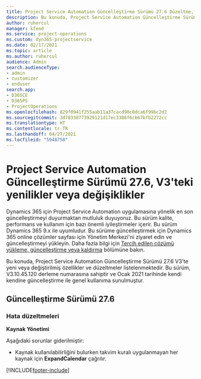 ```yaml
---
title: Project Service Automation Güncelleştirme Sürümü 27.6 Düzeltme, V3'teki yenilikler veya değişiklikler
description: Bu konuda, Project Service Automation Güncelleştirme Sürümü 27.6 Düzeltme, V3'te yeni veya değiştirilmiş özellikler ve düzeltmeler listelenmektedir.
author: ruhercul
manager: kfend
ms.service: project-operations
ms.custom: dyn365-projectservice
ms.date: 02/17/2021
ms.topic: article
ms.author: ruhercul
audience: Admin
search.audienceType:
- admin
- customizer
- enduser
search.app:
- D365CE
- D365PS
- ProjectOperations
ms.openlocfilehash: 829f0941f255aab11a37cacd90c0dca6f99bc2d2
ms.sourcegitcommit: 3d78338773929121d17ec3386f6cb67bfb2272cc
ms.translationtype: HT
ms.contentlocale: tr-TR
ms.lasthandoff: 04/27/2021
ms.locfileid: "5948758"
---
```

# <a name="whats-new-or-changed-in-project-service-automation-update-release-276-v3"></a>Project Service Automation Güncelleştirme Sürümü 27.6, V3'teki yenilikler veya değişiklikler

Dynamics 365 için Project Service Automation uygulamasına yönelik en son güncelleştirmeyi duyurmaktan mutluluk duyuyoruz. Bu sürüm kalite, performans ve kullanım için bazı önemli iyileştirmeler içerir. Bu sürüm Dynamics 365 9.x ile uyumludur. Bu sürüme güncelleştirmek için Dynamics 365 online çözümler sayfası için Yönetim Merkezi'ni ziyaret edin ve güncelleştirmeyi yükleyin. Daha fazla bilgi için [Tercih edilen çözümü yükleme, güncelleştirme veya kaldırma](/power-platform/admin/install-remove-preferred-solution) bölümüne bakın.

Bu konuda, Project Service Automation Güncelleştirme Sürümü 27.6 V3'te yeni veya değiştirilmiş özellikler ve düzeltmeler listelenmektedir. Bu sürüm, V3.10.45.120 derleme numarasına sahiptir ve Ocak 2021 tarihinde kendi kendine güncelleştirme ile genel kullanıma sunulmuştur.

## <a name="update-release-276"></a>Güncelleştirme Sürümü 27.6

### <a name="bug-fixes"></a>Hata düzeltmeleri


**Kaynak Yönetimi**

Aşağıdaki sorunlar giderilmiştir:

- Kaynak kullanılabilirliğini bulurken takvim kuralı uygulanmayan her kaynak için **ExpandCalendar** çağrılır.


[!INCLUDE[footer-include](../includes/footer-banner.md)]